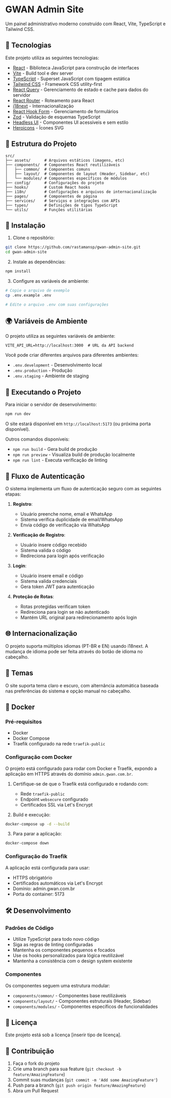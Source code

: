 # GWAN Admin Site

Um painel administrativo moderno construído com React, Vite, TypeScript e Tailwind CSS.

## 🚀 Tecnologias

Este projeto utiliza as seguintes tecnologias:

- [React](https://react.dev/) - Biblioteca JavaScript para construção de interfaces
- [Vite](https://vitejs.dev/) - Build tool e dev server
- [TypeScript](https://www.typescriptlang.org/) - Superset JavaScript com tipagem estática
- [Tailwind CSS](https://tailwindcss.com/) - Framework CSS utility-first
- [React Query](https://tanstack.com/query/latest) - Gerenciamento de estado e cache para dados do servidor
- [React Router](https://reactrouter.com/) - Roteamento para React
- [i18next](https://www.i18next.com/) - Internacionalização
- [React Hook Form](https://react-hook-form.com/) - Gerenciamento de formulários
- [Zod](https://zod.dev/) - Validação de esquemas TypeScript
- [Headless UI](https://headlessui.com/) - Componentes UI acessíveis e sem estilo
- [Heroicons](https://heroicons.com/) - Ícones SVG

## 📁 Estrutura do Projeto

```
src/
├── assets/      # Arquivos estáticos (imagens, etc)
├── components/  # Componentes React reutilizáveis
│   ├── common/  # Componentes comuns
│   ├── layout/  # Componentes de layout (Header, Sidebar, etc)
│   └── modules/ # Componentes específicos de módulos
├── config/      # Configurações do projeto
├── hooks/       # Custom React hooks
├── i18n/        # Configurações e arquivos de internacionalização
├── pages/       # Componentes de página
├── services/    # Serviços e integrações com APIs
├── types/       # Definições de tipos TypeScript
└── utils/       # Funções utilitárias
```

## 🔧 Instalação

1. Clone o repositório:
```bash
git clone https://github.com/rastamansp/gwan-admin-site.git
cd gwan-admin-site
```

2. Instale as dependências:
```bash
npm install
```

3. Configure as variáveis de ambiente:
```bash
# Copie o arquivo de exemplo
cp .env.example .env

# Edite o arquivo .env com suas configurações
```

## 🌍 Variáveis de Ambiente

O projeto utiliza as seguintes variáveis de ambiente:

```env
VITE_API_URL=http://localhost:3000  # URL da API backend
```

Você pode criar diferentes arquivos para diferentes ambientes:
- `.env.development` - Desenvolvimento local
- `.env.production` - Produção
- `.env.staging` - Ambiente de staging

## 🚀 Executando o Projeto

Para iniciar o servidor de desenvolvimento:
```bash
npm run dev
```

O site estará disponível em `http://localhost:5173` (ou próxima porta disponível).

Outros comandos disponíveis:
- `npm run build` - Gera build de produção
- `npm run preview` - Visualiza build de produção localmente
- `npm run lint` - Executa verificação de linting

## 🔐 Fluxo de Autenticação

O sistema implementa um fluxo de autenticação seguro com as seguintes etapas:

1. **Registro**:
   - Usuário preenche nome, email e WhatsApp
   - Sistema verifica duplicidade de email/WhatsApp
   - Envia código de verificação via WhatsApp

2. **Verificação de Registro**:
   - Usuário insere código recebido
   - Sistema valida o código
   - Redireciona para login após verificação

3. **Login**:
   - Usuário insere email e código
   - Sistema valida credenciais
   - Gera token JWT para autenticação

4. **Proteção de Rotas**:
   - Rotas protegidas verificam token
   - Redireciona para login se não autenticado
   - Mantém URL original para redirecionamento após login

## 🌐 Internacionalização

O projeto suporta múltiplos idiomas (PT-BR e EN) usando i18next. A mudança de idioma pode ser feita através do botão de idioma no cabeçalho.

## 🎨 Temas

O site suporta tema claro e escuro, com alternância automática baseada nas preferências do sistema e opção manual no cabeçalho.

## 🐳 Docker

### Pré-requisitos
- Docker
- Docker Compose
- Traefik configurado na rede `traefik-public`

### Configuração com Docker

O projeto está configurado para rodar com Docker e Traefik, expondo a aplicação em HTTPS através do domínio `admin.gwan.com.br`.

1. Certifique-se de que o Traefik está configurado e rodando com:
   - Rede `traefik-public`
   - Endpoint `websecure` configurado
   - Certificados SSL via Let's Encrypt

2. Build e execução:
```bash
docker-compose up -d --build
```

3. Para parar a aplicação:
```bash
docker-compose down
```

### Configuração do Traefik

A aplicação está configurada para usar:
- HTTPS obrigatório
- Certificados automáticos via Let's Encrypt
- Domínio: admin.gwan.com.br
- Porta do container: 5173

## 🛠 Desenvolvimento

### Padrões de Código

- Utilize TypeScript para todo novo código
- Siga as regras de linting configuradas
- Mantenha os componentes pequenos e focados
- Use os hooks personalizados para lógica reutilizável
- Mantenha a consistência com o design system existente

### Componentes

Os componentes seguem uma estrutura modular:
- `components/common/` - Componentes base reutilizáveis
- `components/layout/` - Componentes estruturais (Header, Sidebar)
- `components/modules/` - Componentes específicos de funcionalidades

## 📝 Licença

Este projeto está sob a licença [inserir tipo de licença].

## 👥 Contribuição

1. Faça o fork do projeto
2. Crie uma branch para sua feature (`git checkout -b feature/AmazingFeature`)
3. Commit suas mudanças (`git commit -m 'Add some AmazingFeature'`)
4. Push para a branch (`git push origin feature/AmazingFeature`)
5. Abra um Pull Request
